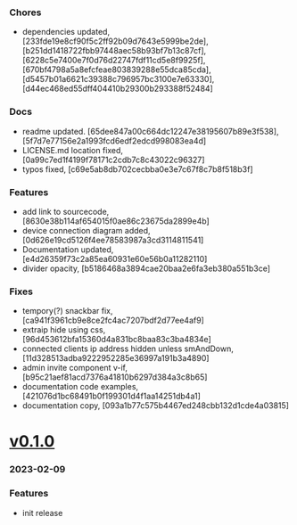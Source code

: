 ### Chores
+ dependencies updated, [233fde19e8cf90f5c2ff92b09d7643e5999be2de], [b251dd1418722fbb97448aec58b93bf7b13c87cf], [6228c5e7400e7f0d76d22747fdf11cd5e8f9925f], [670bf4798a5a8efcfeae803839288e55dca85cda], [d5457b01a6621c39388c796957bc3100e7e63330], [d44ec468ed55dff404410b29300b293388f52484]

### Docs
+ readme updated. [65dee847a00c664dc12247e38195607b89e3f538], [5f7d7e77156e2a1993fcd6edf2edcd998083ea4d]
+ LICENSE.md location fixed, [0a99c7ed1f4199f78171c2cdb7c8c43022c96327]
+ typos fixed, [c69e5ab8db702cecbba0e3e7c67f8c7b8f518b3f]

### Features
+ add link to sourcecode, [8630e38b114af654015f0ae86c23675da2899e4b]
+ device connection diagram added, [0d626e19cd5126f4ee78583987a3cd3114811541]
+ Documentation updated, [e4d26359f73c2a85ea60931e60e56b0a11282110]
+ divider opacity, [b5186468a3894cae20baa2e6fa3eb380a551b3ce]

### Fixes
+ tempory(?) snackbar fix, [ca941f3961cb9e8ce2fc4ac7207bdf2d77ee4af9]
+ extraip hide using css, [96d453612bfa15360d4a831bc8baa83c3ba4834e]
+ connected clients ip address hidden unless smAndDown, [11d328513adba9222952285e36997a191b3a4890]
+ admin invite component v-if, [b95c21aef81acd7376a41810b6297d384a3c8b65]
+ documentation code examples, [421076d1bc68491b0f199301d4f1aa14251db4a1]
+ documentation copy, [093a1b77c575b4467ed248cbb132d1cde4a03815]

# <a href='https://github.com/mrjackwills/staticpi_vue/releases/tag/v0.1.0'>v0.1.0</a>
### 2023-02-09

### Features
+ init release
